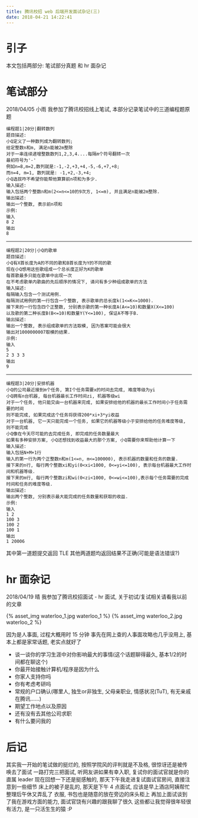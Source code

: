 ```yaml
---
title: 腾讯校招 web 后端开发面试杂记(三)
date: 2018-04-21 14:22:41
---
```

# 引子

本文包括两部分: 笔试部分真题 和 hr 面杂记

# 笔试部分

2018/04/05 小雨
我参加了腾讯校招线上笔试, 本部分记录笔试中的三道编程题原题

<!-- more -->

    编程题1|20分|翻转数列
    题目描述:
    小Q定义了一种数列成为翻转数列;
    给定整数n和m, 满足n能被2m整除
    对于一串连续递增整数数列1,2,3,4....每隔m个符号翻转一次
    最初符号为'-'
    例如n=8,m=2,数列就是:-1,-2,+3,+4,-5,-6,+7,+8;
    而n=4, m=1, 数列就是: -1,+2,-3,+4;
    小Q选拔咋不希望你能帮他算算前n项和为多少.
    输入描述:
    输入包括两个整数n和m(2<=n<=10的9次方, 1<=m), 并且满足n能被2m整除.
    输出描述:
    输出一个整数, 表示前n项和
    示例:
    输入
    8 2
    输出
    8

-----------------------------

    编程题2|20分|小Q的歌单
    题目描述:
    小Q有X首长度为A的不同的歌和B首长度为Y的不同的歌
    现在小Q想用这些歌组成一个总长度正好为K的歌单
    每首歌最多只能在歌单中出现一次
    在不考虑歌单内歌曲的先后顺序的情况下, 请问有多少种组成歌单的方法
    输入描述:
    每隔输入包含一个测试用例.
    每隔测试用例的第一行包含一个整数, 表示歌单的总长度k(1<=K<=1000).
    接下来的一行包含四个正整数, 分别表示歌的第一种长度A(A<=10)和数量X(X<=100)
    以及歌的第二种长度B(B<=10)和数量Y(Y<=100), 保证A不等于B.
    输出描述:
    输出一个整数, 表示组成歌单的方法取模, 因为答案可能会很大
    输出对1000000007取模的结果.
    示例:
    输入
    5
    2 3 3 3
    输出
    9

-----------

    编程题3|20分|安排机器
    小Q的公司最近接到m个任务, 第I个任务需要x的时间去完成, 难度等级为yi
    小Q拥有n台机器, 每台机器最长工作时间zi, 机器等级wi
    对于一个任务, 他只能交由一台机器来完成, 如果安排给他的机器的最长工作时间小于任务需要的时间
    则不能完成, 如果完成这个任务将获得200*xi+3*yi收益
    对于一台机器, 它一天只能完成一个任务, 如果它的机器等级小于安排给他的任务难度等级, 则不能完成
    小Q像在今天尽可能的去完成任务, 即完成的任务数量最大
    如果有多种安排方案, 小Q还想找到收益最大的那个方案, 小Q需要你来帮助他计算一下
    输入描述:
    输入包括N+M+1行
    输入的第一行为两个正整数n和m(1<=n, m<=100000), 表示机器的数量和任务的数量.
    接下来的n行, 每行两个整数xi和yi(0<xi<1000, 0<=yi<=100), 表示每台机器最大工作时间和机器等级.
    接下来的m行, 每行两个整数zi和wi(0<zi<1000, 0<=wi<=100),表示每个任务需要的完成时间和任务的难度等级.
    输出描述:
    输出两个整数, 分别表示最大能完成的任务数量和获取的收益.
    示例:
    输入
    1 2
    100 3
    100 2
    100 1
    输出
    1 20006
    
其中第一道题提交返回 TLE
其他两道题均返回结果不正确(可能是语法错误?)

# hr 面杂记

2018/04/19 晴
我参加了腾讯校招面试 - hr 面试, 关于初试/复试相关请看我以前的文章

{% asset_img waterloo_1.jpg waterloo_1 %}
{% asset_img waterloo_2.jpg waterloo_2 %}

因为是人事面, 过程大概用时 15 分钟
事先在网上查的人事面攻略也几乎没用上, 基本上都是家常话题, 老实点就好了

* 谈一谈你的学习生涯中对你影响最大的事情(这个话题聊得最久, 基本1/2的时间都在聊这个)
* 你最开始接触计算机/程序是因为什么
* 你家人支持你吗
* 你有考虑考研吗
* 常规的户口确认(哪里人, 独生or非独生, 父母亲职业, 情感状况(TuT), 有无亲戚在腾讯......)
* 期望工作地点以及原因
* 还有没有去其他公司求职
* 有什么要问我的

# 后记

其实我一开始的笔试做的挺烂的, 按照学院风的评判就是不及格, 很惊讶还是被传唤去了面试
一路打完三把面试, 听网友讲如果有幸入职, 复试你的面试官就是你的直属 leader
现在回想一下还是挺感触的, 那天下午我走进复试面试官房间, 直接注意到一些细节
床上的被子是乱的, 那天是下午 4 点面试, 应该是早上酒店阿姨帮忙整理后午休又弄乱了
衣服, 书包也是随意的放在旁边的床头柜上
再加上面试谈到了我在游戏方面的能力, 面试官饶有兴趣的跟我聊了很久
这些都让我觉得很年轻很有活力, 是一只活生生的猿 :P
